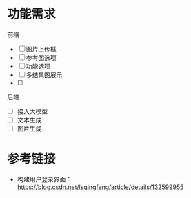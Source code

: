 # 功能需求
前端
- [ ]  图片上传框
- [ ] 参考图选项
- [ ] 功能选项
- [ ] 多结果图展示
- [ ] 


后端
- [ ] 接入大模型
- [ ] 文本生成
- [ ] 图片生成

# 参考链接
- 构建用户登录界面： https://blog.csdn.net/lsqingfeng/article/details/132599955

